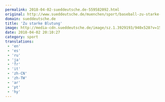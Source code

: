 ```yaml
---
permalink: 2018-04-02-sueddeutsche.de-559582092.html
original: http://www.sueddeutsche.de/muenchen/sport/baseball-zu-starke-blutung-1.3928489
domain: sueddeutsche.de
title: 'Zu starke Blutung'
image: http://media-cdn.sueddeutsche.de/image/sz.1.3929193/940x528?v=1522692274
date: 2018-04-02 20:10:27
category: sport
translations: 
 - 'en'
 - 'es'
 - 'ru'
 - 'ja'
 - 'fr'
 - 'it'
 - 'zh-CN'
 - 'zh-TW'
 - 'ar'
 - 'pt'
 - 'hy'
---
```


